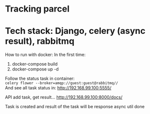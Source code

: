# Tracking parcel
# Tech stack: Django, celery (async result), rabbitmq

How to run with docker:
In the first time:   
1. docker-compose build   
2. docker-compose up -d   

Follow the status task in container:   
```celery flower --broker=amqp://guest:guest@rabbitmq//```   
And see all task status in: http://192.168.99.100:5555/   


API add task, get result...
http://192.168.99.100:8000/docs/


Task is created and result of the task will be response async util done


